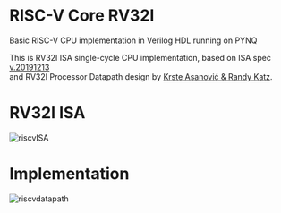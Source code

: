 # RISC-V Core RV32I
Basic RISC-V CPU implementation in Verilog HDL running on PYNQ

This is RV32I ISA single-cycle CPU implementation, based on ISA spec [v.20191213](https://github.com/riscv/riscv-isa-manual/releases/download/Ratified-IMAFDQC/riscv-spec-20191213.pdf) \
and RV32I Processor Datapath design by [Krste Asanović & Randy Katz](https://inst.eecs.berkeley.edu/~cs61c/fa17/). 

# RV32I ISA
![riscvISA](https://user-images.githubusercontent.com/93732046/205159351-6271be94-2734-4942-a965-fa999ba1a598.png)


# Implementation
![riscvdatapath](https://user-images.githubusercontent.com/93732046/205159625-91ced6ec-aa42-4213-91df-c6c5790e2046.png)
